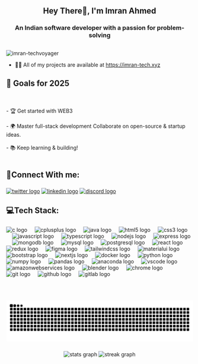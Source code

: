 <h2 align="center">Hey There👋, I'm Imran Ahmed</h2>

###

<h3 align="center">An Indian software developer with a passion for problem-solving</h3>

##

<p align="left"> <img src="https://komarev.com/ghpvc/?username=imran-techvoyager&label=Profile%20views&color=0e75b6&style=flat" alt="imran-techvoyager" /> </p>

- 👨‍💻 All of my projects are available at https://imran-tech.xyz

##


<h2>🎯 Goals for 2025</h2>
<br></br>
- 🏆 Get started with WEB3  
<br></br>
- 🌍 Master full-stack development Collaborate on open-source & startup ideas.
<br></br>
- 📚 Keep learning & building!
<br></br>

###

<h2 align="left">🔗Connect With me:</h2>

###

<div align="left">
 <a href="https://x.com/imranahmedtech" target="blank"><img src="https://raw.githubusercontent.com/maurodesouza/profile-readme-generator/master/src/assets/icons/social/twitter/default.svg" width="52" height="40" alt="twitter logo"  /></a>
  <a href="https://www.linkedin.com/in/imran-ahmed-b76a47326/" target="blank"><img src="https://raw.githubusercontent.com/maurodesouza/profile-readme-generator/master/src/assets/icons/social/linkedin/default.svg" width="52" height="40" alt="linkedin logo"  /></a>
  <a href="https://canary.discord.com/channels/@me" target="blank"><img src="https://raw.githubusercontent.com/maurodesouza/profile-readme-generator/master/src/assets/icons/social/discord/default.svg" width="52" height="40" alt="discord logo"  /></a>
</div>

###

<h2 align="left">💻Tech Stack:</h2>

###

<div align="left">
  <img src="https://cdn.jsdelivr.net/gh/devicons/devicon/icons/c/c-original.svg" height="43" alt="c logo"  />
  <img width="12" />
  <img src="https://cdn.jsdelivr.net/gh/devicons/devicon/icons/cplusplus/cplusplus-original.svg" height="43" alt="cplusplus logo"  />
  <img width="12" />
  <img src="https://cdn.jsdelivr.net/gh/devicons/devicon/icons/java/java-original.svg" height="43" alt="java logo"  />
  <img width="12" />
  <img src="https://cdn.jsdelivr.net/gh/devicons/devicon/icons/html5/html5-original.svg" height="43" alt="html5 logo"  />
  <img width="12" />
  <img src="https://cdn.jsdelivr.net/gh/devicons/devicon/icons/css3/css3-original.svg" height="43" alt="css3 logo"  />
  <img width="12" />
  <img src="https://cdn.jsdelivr.net/gh/devicons/devicon/icons/javascript/javascript-original.svg" height="43" alt="javascript logo"  />
  <img width="12" />
  <img src="https://cdn.jsdelivr.net/gh/devicons/devicon/icons/typescript/typescript-original.svg" height="43" alt="typescript logo"  />
  <img width="12" />
  <img src="https://cdn.jsdelivr.net/gh/devicons/devicon/icons/nodejs/nodejs-original.svg" height="43" alt="nodejs logo"  />
  <img width="12" />
  <img src="https://cdn.jsdelivr.net/gh/devicons/devicon/icons/express/express-original.svg" height="43" alt="express logo"  />
  <img width="12" />
  <img src="https://cdn.jsdelivr.net/gh/devicons/devicon/icons/mongodb/mongodb-original.svg" height="43" alt="mongodb logo"  />
  <img width="12" />
  <img src="https://cdn.jsdelivr.net/gh/devicons/devicon/icons/mysql/mysql-original.svg" height="43" alt="mysql logo"  />
  <img width="12" />
  <img src="https://cdn.jsdelivr.net/gh/devicons/devicon/icons/postgresql/postgresql-original.svg" height="43" alt="postgresql logo"  />
  <img width="12" />
  <img src="https://cdn.jsdelivr.net/gh/devicons/devicon/icons/react/react-original.svg" height="43" alt="react logo"  />
  <img width="12" />
  <img src="https://cdn.jsdelivr.net/gh/devicons/devicon/icons/redux/redux-original.svg" height="43" alt="redux logo"  />
  <img width="12" />
  <img src="https://cdn.jsdelivr.net/gh/devicons/devicon/icons/figma/figma-original.svg" height="43" alt="figma logo"  />
  <img width="12" />
  <img src="https://cdn.jsdelivr.net/gh/devicons/devicon/icons/tailwindcss/tailwindcss-original-wordmark.svg" height="43" alt="tailwindcss logo"  />
  <img width="12" />
  <img src="https://cdn.jsdelivr.net/gh/devicons/devicon/icons/materialui/materialui-original.svg" height="43" alt="materialui logo"  />
  <img width="12" />
  <img src="https://cdn.jsdelivr.net/gh/devicons/devicon/icons/bootstrap/bootstrap-original.svg" height="43" alt="bootstrap logo"  />
  <img width="12" />
  <img src="https://cdn.jsdelivr.net/gh/devicons/devicon/icons/nextjs/nextjs-original.svg" height="43" alt="nextjs logo"  />
  <img width="12" />
  <img src="https://cdn.jsdelivr.net/gh/devicons/devicon/icons/docker/docker-original.svg" height="43" alt="docker logo"  />
  <img width="12" />
  <img src="https://cdn.jsdelivr.net/gh/devicons/devicon/icons/python/python-original.svg" height="43" alt="python logo"  />
  <img width="12" />
  <img src="https://cdn.jsdelivr.net/gh/devicons/devicon/icons/numpy/numpy-original.svg" height="43" alt="numpy logo"  />
  <img width="12" />
  <img src="https://cdn.jsdelivr.net/gh/devicons/devicon/icons/pandas/pandas-original.svg" height="43" alt="pandas logo"  />
  <img width="12" />
  <img src="https://cdn.jsdelivr.net/gh/devicons/devicon/icons/anaconda/anaconda-original.svg" height="43" alt="anaconda logo"  />
  <img width="12" />
  <img src="https://cdn.jsdelivr.net/gh/devicons/devicon/icons/vscode/vscode-original.svg" height="43" alt="vscode logo"  />
  <img width="12" />
  <img src="https://cdn.jsdelivr.net/gh/devicons/devicon/icons/amazonwebservices/amazonwebservices-line-wordmark.svg" height="43" alt="amazonwebservices logo"  />
  <img width="12" />
  <img src="https://cdn.jsdelivr.net/gh/devicons/devicon/icons/blender/blender-original.svg" height="43" alt="blender logo"  />
  <img width="12" />
  <img src="https://cdn.jsdelivr.net/gh/devicons/devicon/icons/chrome/chrome-original.svg" height="43" alt="chrome logo"  />
  <img width="12" />
  <img src="https://cdn.jsdelivr.net/gh/devicons/devicon/icons/git/git-original.svg" height="43" alt="git logo"  />
  <img width="12" />
  <img src="https://cdn.jsdelivr.net/gh/devicons/devicon/icons/github/github-original.svg" height="43" alt="github logo"  />
  <img width="12" />
  <img src="https://cdn.jsdelivr.net/gh/devicons/devicon/icons/gitlab/gitlab-original.svg" height="43" alt="gitlab logo"  />
</div>

###

<br clear="both">

<!-- <img src="https://raw.githubusercontent.com/imran-techvoyager/imran-techvoyager/output/snake.svg" alt="Snake animation" /> -->

###

<picture>
  <source media="(prefers-color-scheme: dark)" srcset="https://raw.githubusercontent.com/imran-techvoyager/imran-techvoyager/output/github-snake-dark.svg" />
  <source media="(prefers-color-scheme: light)" srcset="https://raw.githubusercontent.com/imran-techvoyager/imran-techvoyager/output/github-snake.svg" />
  <img alt="github-snake" src="https://raw.githubusercontent.com/imran-techvoyager/imran-techvoyager/output/github-snake.svg" />
</picture>


###

<div align="center">
  <img src="https://github-readme-stats.vercel.app/api?username=imran-techvoyager&hide_title=false&hide_rank=false&show_icons=true&include_all_commits=true&count_private=true&disable_animations=false&theme=dracula&locale=en&hide_border=false" height="150" alt="stats graph"  />
   <img src="https://streak-stats.demolab.com?user=imran-techvoyager&theme=dracula&hide_border=false&token=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" height="150" alt="streak graph" />
<!--  <img src="https://streak-stats.demolab.com?user=imran-techvoyager&theme=dracula&hide_border=false" height="150" alt="streak graph" /> -->
<!--  ![Streak Stats](https://github-readme-streak-stats.herokuapp.com/?user=imran-techvoyager&theme=dracula&hide_border=false)  -->
 </div> 
<!--<div align="center">
  <img src="https://github-readme-stats.vercel.app/api?username=imran-techvoyager&theme=dracula&hide_border=false" height="150" alt="GitHub Stats" />
  <img src="https://streak-stats.demolab.com?user=imran-techvoyager&theme=dracula&hide_border=false" height="150" alt="Streak Stats" />
</div>-->



